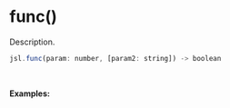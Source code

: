 # func()
Description.  
```js
jsl.func(param: number, [param2: string]) -> boolean
```
<br>

**Examples:**